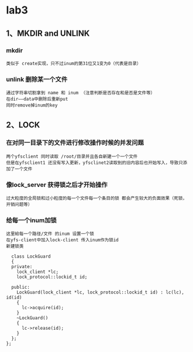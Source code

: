 # lab3 

## 1、MKDIR and UNLINK
### mkdir 
    类似于 create实现，只不过inum的第31位又1变为0（代表是目录）
### unlink 删除某一个文件
    通过字符串切割拿到 name 和 inum （注意判断是否存在和是否是文件等）
    在dir——data中删除后重新put
    同时remove掉inum的key
## 2、LOCK

  ### 在对同一目录下的文件进行修改操作时候的并发问题
    两个yfsclient 同时读取 /root/目录并且各自新建一个一个文件
    但是在yfsclient1 还没有写入更新，yfsclinet2读取到的旧内容后也开始写入，导致只添加了一个文件

### 像lock_server 获得锁之后才开始操作
    过大粒度的全局锁和过小粒度的每一个文件每一个条目的锁 都会产生较大的负面效果（死锁，开销问题等）
    
### 给每一个inum加锁
    这里給每一个路径/文件 的inum 设置一个锁
    在yfs-client中加入lock-client 传入inum作为锁id
    新建锁类
```
  class LockGuard
  {
  private:
    lock_client *lc;
    lock_protocol::lockid_t id;

  public:
    LockGuard(lock_client *lc, lock_protocol::lockid_t id) : lc(lc), id(id)
    {
      lc->acquire(id);
    }
    ~LockGuard()
    {
      lc->release(id);
    }
  };
};
```